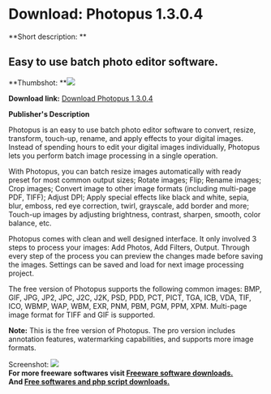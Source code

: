 # Download: Photopus 1.3.0.4

**Short description: **

## Easy to use batch photo editor software.

  
**Thumbshot: **![](http://www.freewarefiles.com/screenshot/photopus_md.jpg)   
  
**Download link:** [Download Photopus 1.3.0.4](http://freesoftwares.boysofts.com/Photopus_program_92383.html)  
  

**Publisher's Description**  
  

Photopus is an easy to use batch photo editor software to convert, resize,
transform, touch-up, rename, and apply effects to your digital images. Instead
of spending hours to edit your digital images individually, Photopus lets you
perform batch image processing in a single operation.

With Photopus, you can batch resize images automatically with ready preset for
most common output sizes; Rotate images; Flip; Rename images; Crop images;
Convert image to other image formats (including multi-page PDF, TIFF); Adjust
DPI; Apply special effects like black and white, sepia, blur, emboss, red eye
correction, twirl, grayscale, add border and more; Touch-up images by
adjusting brightness, contrast, sharpen, smooth, color balance, etc.

Photopus comes with clean and well designed interface. It only involved 3
steps to process your images: Add Photos, Add Filters, Output. Through every
step of the process you can preview the changes made before saving the images.
Settings can be saved and load for next image processing project.

The free version of Photopus supports the following common images: BMP, GIF,
JPG, JP2, JPC, J2C, J2K, PSD, PDD, PCT, PICT, TGA, ICB, VDA, TIF, ICO, WBMP,
WAP, WBM, EXR, PNM, PBM, PGM, PPM, XPM. Multi-page image format for TIFF and
GIF is supported.

**Note:** This is the free version of Photopus. The pro version includes annotation features, watermarking capabilities, and supports more image formats.

  
  
Screenshot: ![](http://www.freewarefiles.com/screenshot/photopus.jpg)  
**For more freeware softwares visit [Freeware software downloads.](http://freesoftwares.boysofts.com/)**   
**And [Free softwares and php script downloads.](http://www.boysofts.com/)**

